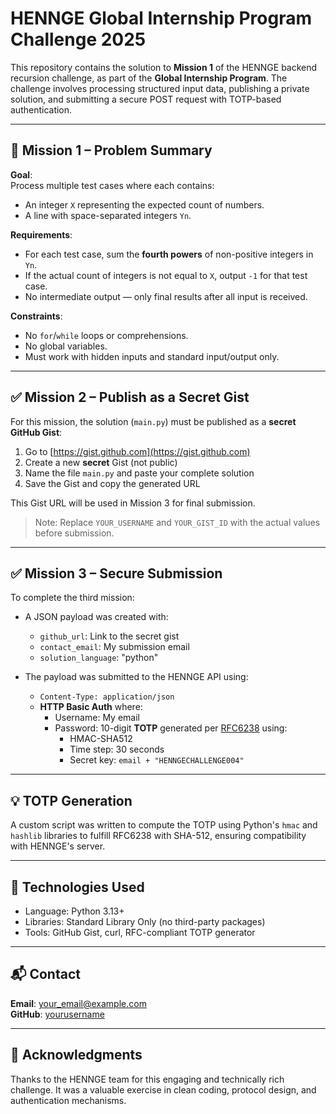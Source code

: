 # HENNGE Global Internship Program Challenge 2025

This repository contains the solution to **Mission 1** of the HENNGE backend recursion challenge, as part of the **Global Internship Program**. The challenge involves processing structured input data, publishing a private solution, and submitting a secure POST request with TOTP-based authentication.

---

## 📌 Mission 1 – Problem Summary

**Goal**:  
Process multiple test cases where each contains:
- An integer `X` representing the expected count of numbers.
- A line with space-separated integers `Yn`.

**Requirements**:
- For each test case, sum the **fourth powers** of non-positive integers in `Yn`.
- If the actual count of integers is not equal to `X`, output `-1` for that test case.
- No intermediate output — only final results after all input is received.

**Constraints**:
- No `for`/`while` loops or comprehensions.
- No global variables.
- Must work with hidden inputs and standard input/output only.

---

## ✅ Mission 2 – Publish as a Secret Gist

For this mission, the solution (`main.py`) must be published as a **secret GitHub Gist**:

1. Go to [https://gist.github.com](https://gist.github.com)
2. Create a new **secret** Gist (not public)
3. Name the file `main.py` and paste your complete solution
4. Save the Gist and copy the generated URL

This Gist URL will be used in Mission 3 for final submission.

> Note: Replace `YOUR_USERNAME` and `YOUR_GIST_ID` with the actual values before submission.

---

## ✅ Mission 3 – Secure Submission

To complete the third mission:
- A JSON payload was created with:
  - `github_url`: Link to the secret gist
  - `contact_email`: My submission email
  - `solution_language`: "python"

- The payload was submitted to the HENNGE API using:
  - `Content-Type: application/json`
  - **HTTP Basic Auth** where:
    - Username: My email
    - Password: 10-digit **TOTP** generated per [RFC6238](https://datatracker.ietf.org/doc/html/rfc6238) using:
      - HMAC-SHA512
      - Time step: 30 seconds
      - Secret key: `email + "HENNGECHALLENGE004"`

---

## 💡 TOTP Generation

A custom script was written to compute the TOTP using Python's `hmac` and `hashlib` libraries to fulfill RFC6238 with SHA-512, ensuring compatibility with HENNGE's server.

---

## 📝 Technologies Used

- Language: Python 3.13+
- Libraries: Standard Library Only (no third-party packages)
- Tools: GitHub Gist, curl, RFC-compliant TOTP generator

---

## 📬 Contact

**Email**: your_email@example.com  
**GitHub**: [yourusername](https://github.com/yourusername)

---

## 🙏 Acknowledgments

Thanks to the HENNGE team for this engaging and technically rich challenge. It was a valuable exercise in clean coding, protocol design, and authentication mechanisms.

